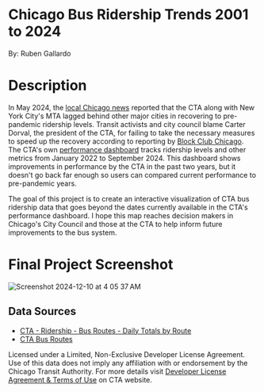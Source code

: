 # Chicago Bus Ridership Trends 2001 to 2024

By: Ruben Gallardo

# Description
In May 2024, the [local Chicago news](https://wgntv.com/news/chicago-news/cta-lags-comparable-cities-in-ridership-recovery-staffing-shortage-remains-a-crisis/) reported that the CTA along with New York City's MTA lagged behind other major cities in recovering to pre-pandemic ridership levels. Transit activists and city council blame Carter Dorval, the president of the CTA, for failing to take the necessary measures to speed up the recovery according to reporting by [Block Club Chicago](https://blockclubchicago.org/2024/05/22/resolution-calling-for-cta-presidents-firing-resignation-stalls-despite-support-from-majority-of-council/). The CTA's own [performance dashboard](https://www.transitchicago.com/performance/) tracks ridership levels and other metrics from January 2022 to September 2024. This dashboard shows improvements in performance by the CTA in the past two years, but it doesn't go back far enough so users can compared current performance to pre-pandemic years. 

The goal of this project is to create an interactive visualization of CTA bus ridership data that goes beyond the dates currently available in the CTA's performance dashboard. I hope this map reaches decision makers in Chicago's City Council and those at the CTA to help inform future improvements to the bus system.

# Final Project Screenshot
![Screenshot 2024-12-10 at 4 05 37 AM](https://github.com/user-attachments/assets/1d8862a5-f30a-4a97-b845-45674036e089)

## Data  Sources
- [CTA - Ridership - Bus Routes - Daily Totals by Route](https://data.cityofchicago.org/Transportation/CTA-Ridership-Bus-Routes-Daily-Totals-by-Route/jyb9-n7fm/about_data)
- [CTA Bus Routes](https://data.cityofchicago.org/Transportation/CTA-Bus-Routes-Map/6qfa-9dtu)

Licensed under a Limited, Non-Exclusive Developer License Agreement. Use of this data does not imply any affiliation with or endorsement by the Chicago Transit Authority. For more details visit [Developer License Agreement & Terms of Use](https://www.transitchicago.com/developers/terms/) on CTA website.

